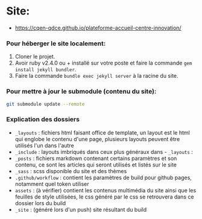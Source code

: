 # Site: 
- https://cqen-qdce.github.io/plateforme-accueil-centre-innovation/

### Pour héberger le site localement:
1. Cloner le projet.
2. Avoir ruby v2.4.0 ou + installé sur votre poste et faire la commande ```gem install jekyll bundler```.
3. Faire la commande ```bundle exec jekyll server``` à la racine du site.

### Pour mettre à jour le submodule (contenu du site): 
```bash
git submodule update --remote
``` 


### Explication des dossiers
- `_layouts` : fichiers html faisant office de template, un layout est le html qui englobe le contenu d'une page, plusieurs layouts peuvent être utilisés l'un dans l'autre
- `_include` : layouts imbriqués dans ceux plus généraux dans - `_layouts` :
- `_posts` : fichiers markdown contenant certains paramètres et son contenu, ce sont les articles qui seront utilisés et listés sur le site
- `_sass` : scss disponible du site et des thèmes
- `.github/workflow` : contient les paramètres de build pour github pages, notamment quel token utiliser
- `assets` : (à vérifier) contient les contenus multimédia du site ainsi que les feuilles de style utilisées, le css généré par le css se retrouvera dans ce dossier lors du build
- `_site` : (généré lors d'un push) site résultant du build
